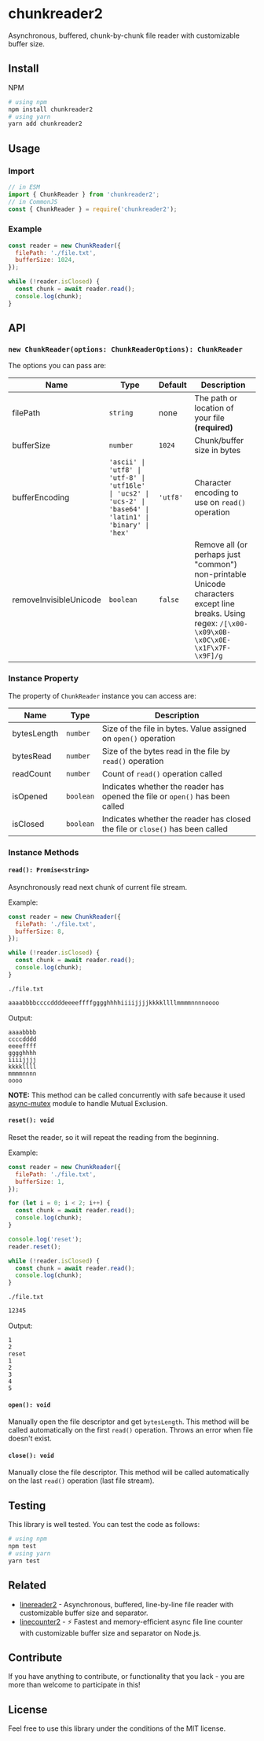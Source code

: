 # chunkreader2

Asynchronous, buffered, chunk-by-chunk file reader with customizable buffer size.

## Install

NPM

```bash
# using npm
npm install chunkreader2
# using yarn
yarn add chunkreader2
```

## Usage

### Import

```js
// in ESM
import { ChunkReader } from 'chunkreader2';
// in CommonJS
const { ChunkReader } = require('chunkreader2');
```

### Example

```js
const reader = new ChunkReader({
  filePath: './file.txt',
  bufferSize: 1024,
});

while (!reader.isClosed) {
  const chunk = await reader.read();
  console.log(chunk);
}
```

## API

### `new ChunkReader(options: ChunkReaderOptions): ChunkReader`

The options you can pass are:

| Name                   | Type                                                                                                          | Default  | Description                                                                                                                                         |
| ---------------------- | ------------------------------------------------------------------------------------------------------------- | -------- | --------------------------------------------------------------------------------------------------------------------------------------------------- |
| filePath               | `string`                                                                                                      | none     | The path or location of your file **(required)**                                                                                                    |
| bufferSize             | `number`                                                                                                      | `1024`   | Chunk/buffer size in bytes                                                                                                                          |
| bufferEncoding         | `'ascii' \| 'utf8' \| 'utf-8' \| 'utf16le' \| 'ucs2' \| 'ucs-2' \| 'base64' \| 'latin1' \| 'binary' \| 'hex'` | `'utf8'` | Character encoding to use on `read()` operation                                                                                                     |
| removeInvisibleUnicode | `boolean`                                                                                                     | `false`  | Remove all (or perhaps just "common") non-printable Unicode characters except line breaks. Using regex: `/[\x00-\x09\x0B-\x0C\x0E-\x1F\x7F-\x9F]/g` |

### Instance Property

The property of `ChunkReader` instance you can access are:

| Name        | Type      | Description                                                                   |
| ----------- | --------- | ----------------------------------------------------------------------------- |
| bytesLength | `number`  | Size of the file in bytes. Value assigned on `open()` operation               |
| bytesRead   | `number`  | Size of the bytes read in the file by `read()` operation                      |
| readCount   | `number`  | Count of `read()` operation called                                            |
| isOpened    | `boolean` | Indicates whether the reader has opened the file or `open()` has been called  |
| isClosed    | `boolean` | Indicates whether the reader has closed the file or `close()` has been called |

### Instance Methods

#### `read(): Promise<string>`

Asynchronously read next chunk of current file stream.

Example:

```js
const reader = new ChunkReader({
  filePath: './file.txt',
  bufferSize: 8,
});

while (!reader.isClosed) {
  const chunk = await reader.read();
  console.log(chunk);
}
```

`./file.txt`

```txt
aaaabbbbccccddddeeeeffffgggghhhhiiiijjjjkkkkllllmmmmnnnnoooo
```

Output:

```
aaaabbbb
ccccdddd
eeeeffff
gggghhhh
iiiijjjj
kkkkllll
mmmmnnnn
oooo
```

**NOTE:** This method can be called concurrently with safe because it used [async-mutex](https://github.com/DirtyHairy/async-mutex) module to handle Mutual Exclusion.

#### `reset(): void`

Reset the reader, so it will repeat the reading from the beginning.

Example:

```js
const reader = new ChunkReader({
  filePath: './file.txt',
  bufferSize: 1,
});

for (let i = 0; i < 2; i++) {
  const chunk = await reader.read();
  console.log(chunk);
}

console.log('reset');
reader.reset();

while (!reader.isClosed) {
  const chunk = await reader.read();
  console.log(chunk);
}
```

`./file.txt`

```txt
12345
```

Output:

```
1
2
reset
1
2
3
4
5
```

#### `open(): void`

Manually open the file descriptor and get `bytesLength`. This method will be called automatically on the first `read()` operation. Throws an error when file doesn't exist.

#### `close(): void`

Manually close the file descriptor. This method will be called automatically on the last `read()` operation (last file stream).

## Testing

This library is well tested. You can test the code as follows:

```bash
# using npm
npm test
# using yarn
yarn test
```

## Related

- [linereader2](https://github.com/aldipermanaetikaputra/linereader2) - Asynchronous, buffered, line-by-line file reader with customizable buffer size and separator.
- [linecounter2](https://github.com/aldipermanaetikaputra/linecounter2) - ⚡ Fastest and memory-efficient async file line counter with customizable buffer size and separator on Node.js.

## Contribute

If you have anything to contribute, or functionality that you lack - you are more than welcome to participate in this!

## License

Feel free to use this library under the conditions of the MIT license.
